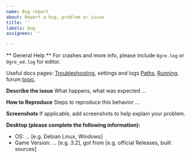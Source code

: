```yaml
---
name: Bug report
about: Report a bug, problem or issue
title: ''
labels: bug
assignees: ''

---
```


** General Help **
For crashes and more info, please include `Ogre.log` or `Ogre_ed.log` for editor.

Useful docs pages: [Troubleshooting](https://github.com/stuntrally/stuntrally3/blob/main/docs/Troubleshooting.md#what-we-will-ask-from-you), settings and logs [Paths](https://github.com/stuntrally/stuntrally3/blob/main/docs/Paths.md), [Running](https://github.com/stuntrally/stuntrally3/blob/main/docs/Running.md), forum [topic](https://groups.f-hub.org/d/2ftpShKs).

**Describe the issue**
What happens, what was expected
...

**How to Reproduce**
Steps to reproduce this behavior
...

**Screenshots**
If applicable, add screenshots to help explain your problem.

**Desktop (please complete the following information):**
 - OS: ... [e.g. Debian Linux, Windows]
 - Game Version: ... [e.g. 3.2], got from [e.g. official Releases, built sources]
